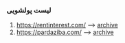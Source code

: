 ### لیست پولشویی
1. https://rentinterest.com/ --> [archive](https://archive.ph/TTGix)
2. https://pardaziba.com/ --> [archive](https://archive.is/gCNXv)
